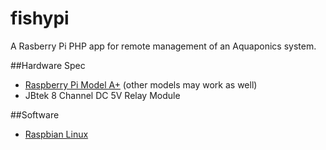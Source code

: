 # fishypi
A Rasberry Pi PHP app for remote management of an Aquaponics system.

##Hardware Spec
 - [Raspberry Pi Model A+] (other models may work as well)
 - JBtek 8 Channel DC 5V Relay Module
 
##Software
 - [Raspbian Linux]
 
[Raspbian Linux]: <http://www.raspbian.org/>
[Raspberry Pi Model A+]: <https://www.raspberrypi.org/products/model-a-plus/>
